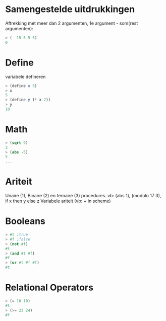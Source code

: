 # Samengestelde uitdrukkingen
Aftrekking met meer dan 2 argumenten, 1e argument - som(rest argumenten):
```scheme
> (- 15 5 5 5)
0
```

# Define
variabele defineren
```scheme
> (define x 5)
> x
5
> (define y (* x 2))
> y
10
```

# Math
```scheme
> (sqrt 9)
3
> (abs -5)
5
...
```

# Ariteit
Unaire (1), Binaire (2) en ternaire (3) procedures.
vb: (abs 1), (modulo 17 3), if x then y else z
Variabele ariteit (vb: + in scheme)

# Booleans
```scheme
> #t ;true
> #f ;false
> (not #f)
#t
> (and #t #f)
#f
> (or #t #f #f)
#t
```
# Relational Operators
```scheme
> (= 10 10)
#t
> (>= 23 24)
#f
```